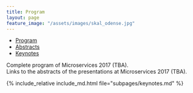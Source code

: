 ```yaml
---
title: Program
layout: page
feature_image: "/assets/images/skal_odense.jpg"
---
```

<ul class="nav nav-tabs nav-justified">
  <li role="presentation" class="active">
    <a href="#program">Program</a></li>
  <li role="presentation"><a href="#abstracts">Abstracts</a></li>
  <li role="presentation"><a href="#keynotes">Keynotes</a></li>
</ul>

<div class="tab-content">
<div role="tabpanel" class="tab-pane active" id="program">
  Complete program of Microservices 2017 (TBA).
</div>

<div role="tabpanel" class="tab-pane" id="abstracts">
 Links to the abstracts of the presentations at Microservices 2017 (TBA).
</div>

<div role="tabpanel" class="tab-pane" id="keynotes" markdown="1">
 
  {% include_relative include_md.html file="subpages/keynotes.md" %}

</div>

<script>
$('.nav-tabs li a').click(function (e){e.preventDefault();$(this).tab('show');})
</script>
